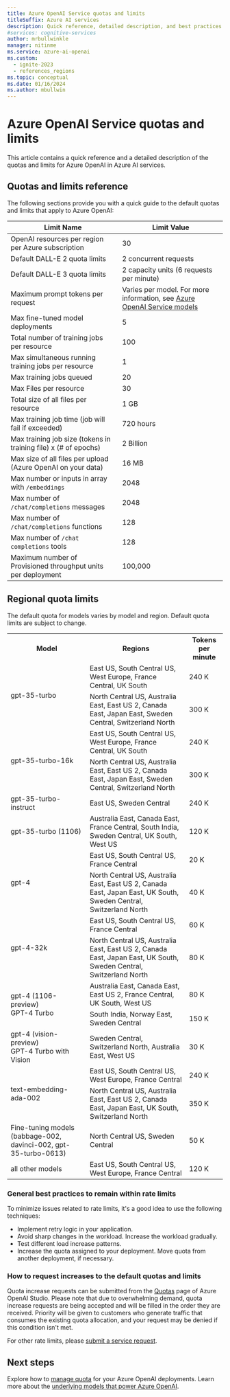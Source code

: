 ```yaml
---
title: Azure OpenAI Service quotas and limits
titleSuffix: Azure AI services
description: Quick reference, detailed description, and best practices on the quotas and limits for the OpenAI service in Azure AI services.
#services: cognitive-services
author: mrbullwinkle
manager: nitinme
ms.service: azure-ai-openai
ms.custom:
  - ignite-2023
  - references_regions
ms.topic: conceptual
ms.date: 01/16/2024
ms.author: mbullwin
---
```


# Azure OpenAI Service quotas and limits

This article contains a quick reference and a detailed description of the quotas and limits for Azure OpenAI in Azure AI services.

## Quotas and limits reference

The following sections provide you with a quick guide to the default quotas and limits that apply to Azure OpenAI:

| Limit Name | Limit Value |
|--|--|
| OpenAI resources per region per Azure subscription | 30 |
| Default DALL-E 2 quota limits | 2 concurrent requests |
| Default DALL-E 3 quota limits| 2 capacity units (6 requests per minute)|
| Maximum prompt tokens per request | Varies per model. For more information, see [Azure OpenAI Service models](./concepts/models.md)|
| Max fine-tuned model deployments | 5 |
| Total number of training jobs per resource | 100 |
| Max simultaneous running training jobs per resource | 1 |
| Max training jobs queued | 20 | 
| Max Files per resource | 30 |
| Total size of all files per resource | 1 GB | 
| Max training job time (job will fail if exceeded) | 720 hours |
| Max training job size (tokens in training file) x (# of epochs) | 2 Billion |
| Max size of all files per upload (Azure OpenAI on your data) | 16 MB |
| Max number or inputs in array with `/embeddings` | 2048 |
| Max number of `/chat/completions` messages | 2048 |
| Max number of `/chat/completions` functions | 128 |
| Max number of `/chat completions` tools | 128 |
| Maximum number of Provisioned throughput units per deployment | 100,000 |



## Regional quota limits

The default quota for models varies by model and region. Default quota limits are subject to change.

<table>  
  <tr>  
    <th>Model</th>  
    <th>Regions</th>  
    <th>Tokens per minute</th>  
  </tr>  
  <tr>  
    <td rowspan="2">gpt-35-turbo</td>  
    <td>East US, South Central US, West Europe, France Central, UK South</td>  
    <td>240 K</td>  
  </tr>  
  <tr>  
    <td>North Central US, Australia East, East US 2, Canada East, Japan East, Sweden Central, Switzerland North</td>  
    <td>300 K</td>  
  </tr>  
  <tr>  
    <td rowspan="2">gpt-35-turbo-16k</td>  
    <td>East US, South Central US, West Europe, France Central, UK South</td>  
    <td>240 K</td>  
  </tr>  
  <tr>  
    <td>North Central US, Australia East, East US 2, Canada East, Japan East, Sweden Central, Switzerland North</td>  
    <td>300 K</td>  
  </tr> 
   <tr>  
    <td>gpt-35-turbo-instruct</td>  
    <td>East US, Sweden Central</td>  
    <td>240 K</td>  
  </tr>  
  <tr>  
    <td>gpt-35-turbo (1106)</td>  
    <td> Australia East, Canada East, France Central, South India, Sweden Central, UK South, West US
</td>  
    <td>120 K</td>  
  </tr>  
  <tr>  
    <td rowspan="2">gpt-4</td>  
    <td>East US, South Central US, France Central</td>  
    <td>20 K</td>  
  </tr>  
  <tr>  
    <td>North Central US, Australia East, East US 2, Canada East, Japan East, UK South, Sweden Central, Switzerland North</td>  
    <td>40 K</td>  
  </tr>  
  <tr>  
    <td rowspan="2">gpt-4-32k</td>  
    <td>East US, South Central US, France Central</td>  
    <td>60 K</td>  
  </tr>  
  <tr>  
    <td>North Central US, Australia East, East US 2, Canada East, Japan East, UK South,  Sweden Central, Switzerland North</td>  
    <td>80 K</td>  
  </tr>
  <tr>  
    <td rowspan="2">gpt-4 (1106-preview)<br>GPT-4 Turbo </td>  
    <td>Australia East, Canada East, East US 2, France Central, UK South, West US</td>  
    <td>80 K</td>  
  </tr>  
  <tr>  
    <td>South India, Norway East, Sweden Central</td>  
    <td>150 K</td>  
  </tr>
<tr>  
    <td>gpt-4 (vision-preview)<br>GPT-4 Turbo with Vision</td>  
    <td>Sweden Central, Switzerland North, Australia East, West US</td>  
    <td>30 K</td>  
  </tr>  
  <tr>  
    <td rowspan="2">text-embedding-ada-002</td>  
    <td>East US, South Central US, West Europe, France Central</td>  
    <td>240 K</td>  
  </tr>  
  <tr>  
    <td>North Central US, Australia East, East US 2, Canada East, Japan East, UK South, Switzerland North</td>  
    <td>350 K</td>  
  </tr>  
<tr>  
    <td>Fine-tuning models (babbage-002, davinci-002, gpt-35-turbo-0613)</td>  
    <td>North Central US, Sweden Central</td>  
    <td>50 K</td>  
  </tr>  
  <tr>  
    <td>all other models</td>  
    <td>East US, South Central US, West Europe, France Central</td>  
    <td>120 K</td>  
  </tr>  
</table>  


### General best practices to remain within rate limits

To minimize issues related to rate limits, it's a good idea to use the following techniques:

- Implement retry logic in your application.
- Avoid sharp changes in the workload. Increase the workload gradually.
- Test different load increase patterns.
- Increase the quota assigned to your deployment. Move quota from another deployment, if necessary.

### How to request increases to the default quotas and limits

Quota increase requests can be submitted from the [Quotas](./how-to/quota.md) page of Azure OpenAI Studio. Please note that due to overwhelming demand, quota increase requests are being accepted and will be filled in the order they are received. Priority will be given to customers who generate traffic that consumes the existing quota allocation, and your request may be denied if this condition isn't met.

For other rate limits, please [submit a service request](../cognitive-services-support-options.md?context=/azure/ai-services/openai/context/context).

## Next steps

Explore how to [manage quota](./how-to/quota.md) for your Azure OpenAI deployments.
Learn more about the [underlying models that power Azure OpenAI](./concepts/models.md).
